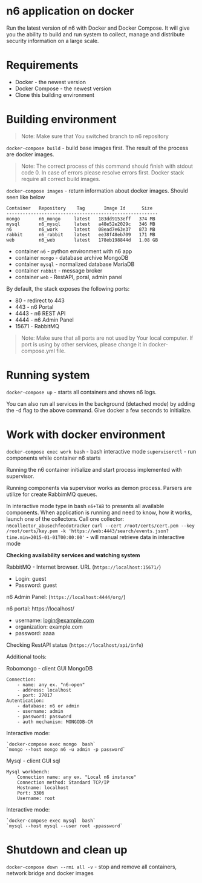 # n6 application on docker

Run the latest version of n6 with Docker and Docker Compose.
It will give you the ability to build and run system to collect, manage and distribute security information on a large scale. 

# Requirements
- Docker - the newest version
- Docker Compose - the newest version
- Clone this building environment

# Building environment
> Note: Make sure that You switched branch to n6 repository
 
`docker-compose build` -  build base images first. The result of the process are docker images.
> Note: The correct process of this command should finish with stdout code 0.
In case of errors please resolve errors first. Docker stack require all correct build images.

`docker-compose images` - return information about docker images. Should seen like below

```text
Container   Repository    Tag       Image Id      Size  
--------------------------------------------------------
mongo       n6_mongo     latest   183dd9153eff   374 MB 
mysql       n6_mysql     latest   a48e52e2029c   346 MB 
n6          n6_work      latest   08ead7e63e37   873 MB 
rabbit      n6_rabbit    latest   ee38f48eb709   171 MB 
web         n6_web       latest   178eb198844d   1.08 GB
```

- container `n6` - python environment with n6 app
- container `mongo` - database archive MongoDB
- container `mysql` - normalized database MariaDB
- container `rabbit` -  message broker
- container `web` - RestAPI, poral, admin panel

By default, the stack exposes the following ports:
- 80 - redirect to 443
- 443 - n6 Portal
- 4443 - n6 REST API
- 4444 - n6 Admin Panel
- 15671 - RabbitMQ

> Note: Make sure that all ports are not used by Your local computer.
> If port is using by other services, please change it in docker-compose.yml file.

# Running system
`docker-compose up` - starts all containers and shows n6 logs. 

You can also run all services in the background (detached mode) by adding the -d flag to the above command.
Give docker a few seconds to initialize.

# Work with docker environment
`docker-compose exec work bash` - bash interactive mode
`supervisorctl` - run components while container n6 starts

Running the n6 container initialize and start process implemented with supervisor.

Running components via supervisor works as demon process. Parsers are utilize for create RabbimMQ queues.

In interactive mode type in bash `n6+TAB` to presents all available components.
When application is running and need to know, how it works, launch one of the collectors.
Call one collector: `n6collector_abusechfeodotracker`
`curl --cert /root/certs/cert.pem --key /root/certs/key.pem -k 'https://web:4443/search/events.json?time.min=2015-01-01T00:00:00'` - will manual retrieve data in interactive mode 

**Checking availability services and watching system**

RabbitMQ - Internet browser. URL (`https://localhost:15671/`)
- Login: guest
- Password: guest

n6 Admin Panel: (`https://localhost:4444/org/`)

n6 portal: https://localhost/
- username: login@example.com
- organization: example.com
- password: aaaa

Checking RestAPI status (`https://localhost/api/info`)

Additional tools:

Robomongo - client GUI MongoDB
    
    Connection:
        - name: any ex. "n6-open"
        - address: localhost
        - port: 27017
    Autentication:
        - database: n6 or admin
        - username: admin
        - password: password
        - auth mechanism: MONGODB-CR

Interactive mode:

    `docker-compose exec mongo  bash`
    `mongo --host mongo n6 -u admin -p password`

Mysql - client GUI sql
   
    Mysql workbench:
        Connection name: any ex. "Local n6 instance"
        Connection method: Standard TCP/IP
        Hostname: localhost
        Port: 3306
        Username: root

Interactive mode:
    
    `docker-compose exec mysql  bash`
    `mysql --host mysql --user root -ppassword`        

# Shutdown and clean up
`docker-compose down --rmi all -v` -  stop and remove all containers, network bridge and docker images 
